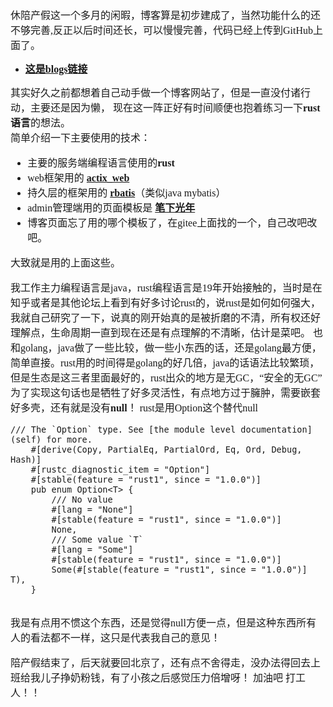 
<p><font size="3" face="微软雅黑">
休陪产假这一个多月的闲暇，博客算是初步建成了，当然功能什么的还不够完善,反正以后时间还长，可以慢慢完善，代码已经上传到GitHub上面了。   </font></p><font size="3" face="微软雅黑">
</font><ul><font size="3" face="微软雅黑">
</font><li><font size="3" face="微软雅黑"><strong><a href="https://github.com/1148118271/blogs">这是blogs链接</a></strong>
</font></li>
</ul>

<p><font size="3" face="微软雅黑">
其实好久之前都想着自己动手做一个博客网站了，但是一直没付诸行动，主要还是因为懒， 现在这一阵正好有时间顺便也抱着练习一下<strong>rust语言</strong>的想法。<br>
简单介绍一下主要使用的技术：</font></p><font size="3" face="微软雅黑">
<ul>
<li>主要的服务端编程语言使用的<strong>rust</strong></li>
<li>web框架用的 <strong><a href="https://github.com/actix/actix-web">actix_web</a></strong></li>
<li>持久层的框架用的 <strong><a href="https://github.com/rbatis/rbatis">rbatis</a></strong>（类似java mybatis）</li>
<li>admin管理端用的页面模板是 <strong><a href="https://gitee.com/yinqi/Light-Year-Admin-Template">笔下光年</a></strong></li>
<li>博客页面忘了用的哪个模板了，在gitee上面找的一个，自己改吧改吧。</li>
</ul>
<p>大致就是用的上面这些。</p>

<p>我工作主力编程语言是java，rust编程语言是19年开始接触的，当时是在知乎或者是其他论坛上看到有好多讨论rust的，说rust是如何如何强大，我就自己研究了一下，说真的刚开始真的是被折磨的不清，所有权还好理解点，生命周期一直到现在还是有点理解的不清晰，估计是菜吧。 也和golang，java做了一些比较，做一些小东西的话，还是golang最方便，简单直接。rust用的时间得是golang的好几倍，java的话语法比较繁琐，但是生态是这三者里面最好的，rust出众的地方是无GC，“安全的无GC” 为了实现这句话也是牺牲了好多灵活性，有点地方过于臃肿，需要嵌套好多壳，还有就是没有<strong>null</strong>！ rust是用Option这个替代null</p>
<pre><code class="hljs language-rust"><span class="hljs-comment">/// The `Option` type. See [the module level documentation](self) for more.</span>
    <span class="hljs-meta">#[derive(Copy, PartialEq, PartialOrd, Eq, Ord, Debug, Hash)]</span>
    <span class="hljs-meta">#[rustc_diagnostic_item = <span class="hljs-string">"Option"</span>]</span>
    <span class="hljs-meta">#[stable(feature = <span class="hljs-string">"rust1"</span>, since = <span class="hljs-string">"1.0.0"</span>)]</span>
    <span class="hljs-keyword">pub</span> <span class="hljs-keyword">enum</span> <span class="hljs-title class_">Option</span>&lt;T&gt; {
        <span class="hljs-comment">/// No value</span>
        <span class="hljs-meta">#[lang = <span class="hljs-string">"None"</span>]</span>
        <span class="hljs-meta">#[stable(feature = <span class="hljs-string">"rust1"</span>, since = <span class="hljs-string">"1.0.0"</span>)]</span>
        <span class="hljs-literal">None</span>,
        <span class="hljs-comment">/// Some value `T`</span>
        <span class="hljs-meta">#[lang = <span class="hljs-string">"Some"</span>]</span>
        <span class="hljs-meta">#[stable(feature = <span class="hljs-string">"rust1"</span>, since = <span class="hljs-string">"1.0.0"</span>)]</span>
        <span class="hljs-title function_ invoke__">Some</span>(<span class="hljs-meta">#[stable(feature = <span class="hljs-string">"rust1"</span>, since = <span class="hljs-string">"1.0.0"</span>)]</span> T),
    }
    </code></pre>
<p>我是有点用不惯这个东西，还是觉得null方便一点，但是这种东西所有人的看法都不一样，这只是代表我自己的意见！</p>

<p>陪产假结束了，后天就要回北京了，还有点不舍得走，没办法得回去上班给我儿子挣奶粉钱，有了小孩之后感觉压力倍增呀！ 加油吧 打工人！！</p>
</font><p><font size="3" face="微软雅黑"></font></p>
